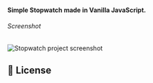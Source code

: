 
#### Simple Stopwatch made in Vanilla JavaScript.

###### _Screenshot_

![Stopwatch project screenshot](https://i.postimg.cc/90sLyftL/stopwatch.png)

## 📝 License
